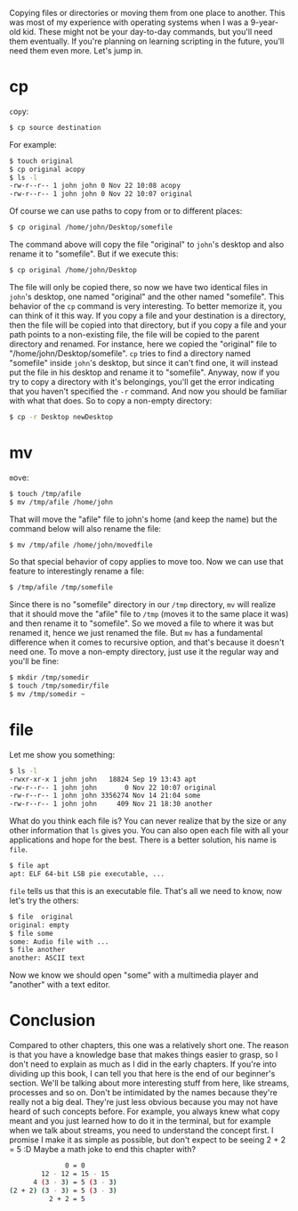 Copying files or directories or moving them from one place to another. This was most of my experience with operating systems when I was a 9-year-old kid. These might not be your day-to-day commands, but you'll need them eventually. If you're planning on learning scripting in the future, you'll need them even more. Let's jump in.

# cp

`c`o`p`y:

```bash
$ cp source destination
```

For example:

```bash
$ touch original
$ cp original acopy
$ ls -l
-rw-r--r-- 1 john john 0 Nov 22 10:08 acopy
-rw-r--r-- 1 john john 0 Nov 22 10:07 original
```

Of course we can use paths to copy from or to different places:

```bash
$ cp original /home/john/Desktop/somefile
```

The command above will copy the file "original" to `john`'s desktop and also rename it to "somefile". But if we execute this:

```bash
$ cp original /home/john/Desktop
```

The file will only be copied there, so now we have two identical files in `john`'s desktop, one named "original" and the other named "somefile". This behavior of the `cp` command is very interesting. To better memorize it, you can think of it this way. If you copy a file and your destination is a directory, then the file will be copied into that directory, but if you copy a file and your path points to a non-existing file, the file will be copied to the parent directory and renamed. For instance, here we copied the "original" file to "/home/john/Desktop/somefile". `cp` tries to find a directory named "somefile" inside `john`'s desktop, but since it can't find one, it will instead put the file in his desktop and rename it to "somefile". Anyway, now if you try to copy a directory with it's belongings, you'll get the error indicating that you haven't specified the `-r` command. And now you should be familiar with what that does. So to copy a non-empty directory:

```bash
$ cp -r Desktop newDesktop
```

# mv

`m`o`v`e:

```bash
$ touch /tmp/afile
$ mv /tmp/afile /home/john
```

That will move the "afile" file to john's home (and keep the name) but the command below will also rename the file:

```bash
$ mv /tmp/afile /home/john/movedfile
```

So that special behavior of copy applies to move too. Now we can use that feature to interestingly rename a file:

```bash
$ /tmp/afile /tmp/somefile
```

Since there is no "somefile" directory in our `/tmp` directory, `mv` will realize that it should move the "afile" file to `/tmp` (moves it to the same place it was) and then rename it to "somefile". So we moved a file to where it was but renamed it, hence we just renamed the file. But `mv` has a fundamental difference when it comes to recursive option, and that's because it doesn't need one. To move a non-empty directory, just use it the regular way and you'll be fine:

```bash
$ mkdir /tmp/somedir
$ touch /tmp/somedir/file
$ mv /tmp/somedir ~
```

# file

Let me show you something:

```bash
$ ls -l
-rwxr-xr-x 1 john john   18824 Sep 19 13:43 apt
-rw-r--r-- 1 john john       0 Nov 22 10:07 original
-rw-r--r-- 1 john john 3356274 Nov 14 21:04 some
-rw-r--r-- 1 john john     409 Nov 21 18:30 another
```

What do you think each file is? You can never realize that by the size or any other information that `ls` gives you. You can also open each file with all your applications and hope for the best. There is a better solution, his name is `file`.

```bash
$ file apt
apt: ELF 64-bit LSB pie executable, ...
```

`file` tells us that this is an executable file. That's all we need to know, now let's try the others:

```bash
$ file  original
original: empty
$ file some
some: Audio file with ...
$ file another
another: ASCII text
```

Now we know we should open "some" with a multimedia player and "another" with a text editor.

# Conclusion

Compared to other chapters, this one was a relatively short one. The reason is that you have a knowledge base that makes things easier to grasp, so I don't need to explain as much as I did in the early chapters. If you're into dividing up this book, I can tell you that here is the end of our beginner's section. We'll be talking about more interesting stuff from here, like streams, processes and so on. Don't be intimidated by the names because they're really not a big deal. They're just less obvious because you may not have heard of such concepts before. For example, you always knew what copy meant and you just learned how to do it in the terminal, but for example when we talk about streams, you need to understand the concept first. I promise I make it as simple as possible, but don't expect to be seeing 2 + 2 = 5 :D Maybe a math joke to end this chapter with?

```bash
              0 = 0
        12 - 12 = 15 - 15
      4 (3 - 3) = 5 (3 - 3)
(2 + 2) (3 - 3) = 5 (3 - 3)
          2 + 2 = 5
```
